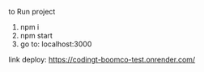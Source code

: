 to Run project
1. npm i 
2. npm start
3. go to: localhost:3000

link deploy: https://codingt-boomco-test.onrender.com/
